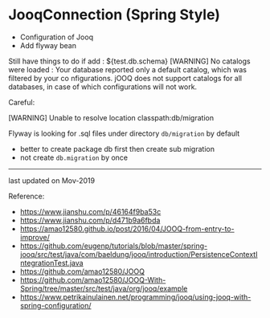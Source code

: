 # JooqConnection (Spring Style)

* Configuration of Jooq
* Add flyway bean


Still have things to do if add <inputCatalog>:
<inputCatalog>${test.db.schema}</inputCatalog>
[WARNING] No catalogs were loaded  : Your database reported only a default catalog, which was filtered by your <inputCatalog/> co
nfigurations. jOOQ does not support catalogs for all databases, in case of which <inputCatalog/> configurations will not work.


Careful:

[WARNING] Unable to resolve location classpath:db/migration 

Flyway is looking for .sql files under directory `db/migration` by default
* better to create package db first then create sub migration
* not create `db.migration` by once


---
last updated on Mov-2019

Reference:

- https://www.jianshu.com/p/46164f9ba53c
- https://www.jianshu.com/p/d471b9a6fbda
- https://amao12580.github.io/post/2016/04/JOOQ-from-entry-to-improve/
- https://github.com/eugenp/tutorials/blob/master/spring-jooq/src/test/java/com/baeldung/jooq/introduction/PersistenceContextIntegrationTest.java
- https://github.com/amao12580/JOOQ
- https://github.com/amao12580/JOOQ-With-Spring/tree/master/src/test/java/org/jooq/example
- https://www.petrikainulainen.net/programming/jooq/using-jooq-with-spring-configuration/
